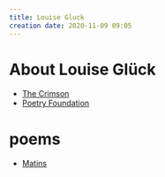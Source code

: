 ```yaml
---
title: Louise Gluck
creation date: 2020-11-09 09:05
---
```


# About Louise Glück
- [The Crimson](https://www.thecrimson.com/article/2020/11/3/louise-gluck-nobel-prize/)
- [Poetry Foundation](https://www.poetryfoundation.org/poets/louise-gluck)

# poems
- [Matins](notes/Poems/Matins.md)